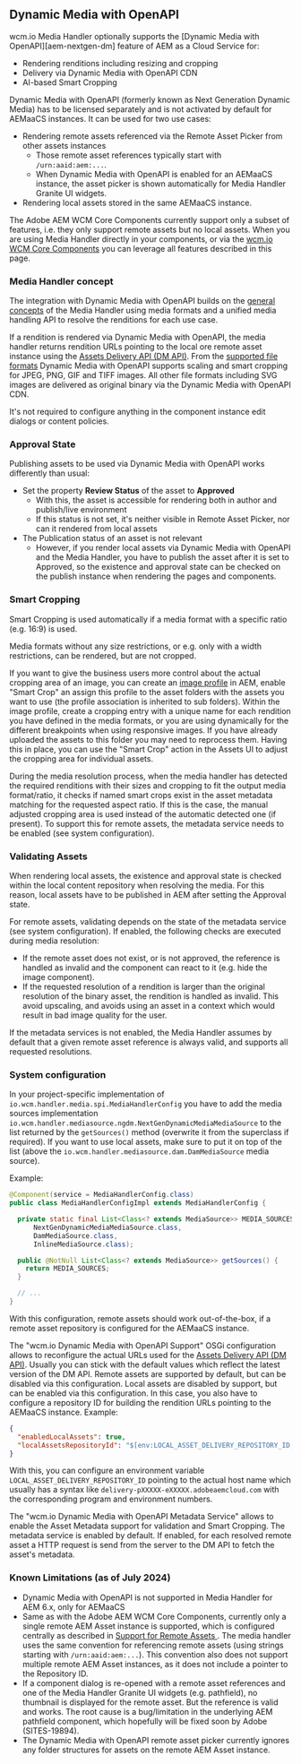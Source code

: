 ## Dynamic Media with OpenAPI

wcm.io Media Handler optionally supports the [Dynamic Media with OpenAPI][aem-nextgen-dm] feature of AEM as a Cloud Service for:

* Rendering renditions including resizing and cropping
* Delivery via Dynamic Media with OpenAPI CDN
* AI-based Smart Cropping

Dynamic Media with OpenAPI (formerly known as Next Generation Dynamic Media) has to be licensed separately and is not activated by default for AEMaaCS instances. It can be used for two use cases:

* Rendering remote assets referenced via the Remote Asset Picker from other assets instances
  * Those remote asset references typically start with `/urn:aaid:aem:...`.
  * When Dynamic Media with OpenAPI is enabled for an AEMaaCS instance, the asset picker is shown automatically for Media Handler Granite UI widgets.
* Rendering local assets stored in the same AEMaaCS instance.

The Adobe AEM WCM Core Components currently support only a subset of features, i.e. they only support remote assets but no local assets. When you are using Media Handler directly in your components, or via the [wcm.io WCM Core Components][wcm-core-components] you can leverage all features described in this page.


### Media Handler concept

The integration with Dynamic Media with OpenAPI builds on the [general concepts][general-concepts] of the Media Handler using media formats and a unified media handling API to resolve the renditions for each use case.

If a rendition is rendered via Dynamic Media with OpenAPI, the media handler returns rendition URLs pointing to the local ore remote asset instance using the [Assets Delivery API (DM API)][aem-dm-api]. From the [supported file formats][file-format-support] Dynamic Media with OpenAPI supports scaling and smart cropping for JPEG, PNG, GIF and TIFF images. All other file formats including SVG images are delivered as original binary via the Dynamic Media with OpenAPI CDN.

It's not required to configure anything in the component instance edit dialogs or content policies.


### Approval State

Publishing assets to be used via Dynamic Media with OpenAPI works differently than usual:

* Set the property **Review Status** of the asset to **Approved**
  * With this, the asset is accessible for rendering both in author and publish/live environment
  * If this status is not set, it's neither visible in Remote Asset Picker, nor can it rendered from local assets
* The Publication status of an asset is not relevant
  * However, if you render local assets via Dynamic Media with OpenAPI and the Media Handler, you have to publish the asset after it is set to Approved, so the existence and approval state can be checked on the publish instance when rendering the pages and components.


### Smart Cropping

Smart Cropping is used automatically if a media format with a specific ratio (e.g. 16:9) is used.

Media formats without any size restrictions, or e.g. only with a width restrictions, can be rendered, but are not cropped.

If you want to give the business users more control about the actual cropping area of an image, you can create an [image profile][aem-image-profiles] in AEM, enable "Smart Crop" an assign this profile to the asset folders with the assets you want to use (the profile association is inherited to sub folders). Within the image profile, create a cropping entry with a unique name for each rendition you have defined in the media formats, or you are using dynamically for the different breakpoints when using responsive images. If you have already uploaded the assets to this folder you may need to reprocess them. Having this in place, you can use the "Smart Crop" action in the Assets UI to adjust the cropping area for individual assets.

During the media resolution process, when the media handler has detected the required renditions with their sizes and cropping to fit the output media format/ratio, it checks if named smart crops exist in the asset metadata matching for the requested aspect ratio. If this is the case, the manual adjusted cropping area is used instead of the automatic detected one (if present). To support this for remote assets, the metadata service needs to be enabled (see system configuration).


### Validating Assets

When rendering local assets, the existence and approval state is checked within the local content repository when resolving the media. For this reason, local assets have to be published in AEM after setting the Approval state.

For remote assets, validating depends on the state of the metadata service (see system configuration). If enabled, the following checks are executed during media resolution:

* If the remote asset does not exist, or is not approved, the reference is handled as invalid and the component can react to it (e.g. hide the image component).
* If the requested resolution of a rendition is larger than the original resolution of the binary asset, the rendition is handled as invalid. This avoid upscaling, and avoids using an asset in a context which would result in bad image quality for the user.

If the metadata services is not enabled, the Media Handler assumes by default that a given remote asset reference is always valid, and supports all requested resolutions.


### System configuration

In your project-specific implementation of `io.wcm.handler.media.spi.MediaHandlerConfig` you have to add the media sources implementation `io.wcm.handler.mediasource.ngdm.NextGenDynamicMediaMediaSource` to the list returned by the `getSources()` method (overwrite it from the superclass if required). If you want to use local assets, make sure to put it on top of the list (above the `io.wcm.handler.mediasource.dam.DamMediaSource` media source).

Example:

```java
@Component(service = MediaHandlerConfig.class)
public class MediaHandlerConfigImpl extends MediaHandlerConfig {

  private static final List<Class<? extends MediaSource>> MEDIA_SOURCES = List.of(
      NextGenDynamicMediaMediaSource.class,
      DamMediaSource.class,
      InlineMediaSource.class);

  public @NotNull List<Class<? extends MediaSource>> getSources() {
    return MEDIA_SOURCES;
  }

  // ...
}
```

With this configuration, remote assets should work out-of-the-box, if a remote asset repository is configured for the AEMaaCS instance.

The "wcm.io Dynamic Media with OpenAPI Support" OSGi configuration allows to reconfigure the actual URLs used for the [Assets Delivery API (DM API)][aem-dm-api]. Usually you can stick with the default values which reflect the latest version of the DM API. Remote assets are supported by default, but can be disabled via this configuration. Local assets are disabled by support, but can be enabled via this configuration. In this case, you also have to configure a repository ID for building the rendition URLs pointing to the AEMaaCS instance. Example:

```json
{
  "enabledLocalAssets": true,
  "localAssetsRepositoryId": "$[env:LOCAL_ASSET_DELIVERY_REPOSITORY_ID;default=]"
}
```

With this, you can configure an environment variable `LOCAL_ASSET_DELIVERY_REPOSITORY_ID` pointing to the actual host name which usually has a syntax like `delivery-pXXXXX-eXXXXX.adobeaemcloud.com` with the corresponding program and environment numbers.

The "wcm.io Dynamic Media with OpenAPI Metadata Service" allows to enable the Asset Metadata support for validation and Smart Cropping. The metadata service is enabled by default. If enabled, for each resolved remote asset a HTTP request is send from the server to the DM API to fetch the asset's metadata.


### Known Limitations (as of July 2024)

* Dynamic Media with OpenAPI is not supported in Media Handler for AEM 6.x, only for AEMaaCS
* Same as with the Adobe AEM WCM Core Components, currently only a single remote AEM Asset instance is supported, which is configured centrally as described in [Support for Remote Assets ][aem-remote-assets]. The media handler uses the same convention for referencing remote assets (using strings starting with `/urn:aaid:aem:...`). This convention also does not support multiple remote AEM Asset instances, as it does not include a pointer to the Repository ID.
* If a component dialog is re-opened with a remote asset references and one of the Media Handler Granite UI widgets (e.g. pathfield), no thumbnail is displayed for the remote asset. But the reference is valid and works. The root cause is a bug/limitation in the underlying AEM pathfield component, which hopefully will be fixed soon by Adobe (SITES-19894).
* The Dynamic Media with OpenAPI remote asset picker currently ignores any folder structures for assets on the remote AEM Asset instance.


[aem-remote-assets]: https://experienceleague.adobe.com/en/docs/experience-manager-core-components/using/developing/remote-assets
[aem-dm-api]: https://adobe-aem-assets-delivery.redoc.ly/
[general-concepts]: general-concepts.html
[file-format-support]: file-format-support.html
[wcm-core-components]: https://wcm.io/wcm/core-components/
[aem-image-profiles]: https://experienceleague.adobe.com/docs/experience-manager-65/assets/dynamic/image-profiles.html
